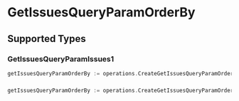 # GetIssuesQueryParamOrderBy


## Supported Types

### GetIssuesQueryParamIssues1

```go
getIssuesQueryParamOrderBy := operations.CreateGetIssuesQueryParamOrderByGetIssuesQueryParamIssues1(operations.GetIssuesQueryParamIssues1{/* values here */})
```

### 

```go
getIssuesQueryParamOrderBy := operations.CreateGetIssuesQueryParamOrderByArrayOfgetIssuesQueryParamIssuesOrderBy2([]operations.GetIssuesQueryParamIssuesOrderBy2{/* values here */})
```

